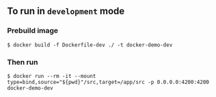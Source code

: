 ## To run in `development` mode

### Prebuild image
```
$ docker build -f Dockerfile-dev ./ -t docker-demo-dev
```
### Then run
```
$ docker run --rm -it --mount type=bind,source="${pwd}"/src,target=/app/src -p 0.0.0.0:4200:4200 docker-demo-dev
```

